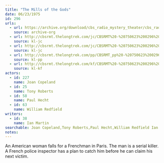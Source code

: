 ```yaml
---
title: "The Mills of the Gods"
date: 06/23/1975
id: 296
urls: 
  - url: https://archive.org/download/cbs_radio_mystery_theater/cbs_radio_mystery_theater-0251-0300.zip/cbs_radio_mystery_theater-0251-0300%2Fcbsrmt_0296_the_mills_of_the_gods.mp3
    source: archive-org
  - url: http://cbsrmt.thelongtrek.com/jc/CBSRMT%20-%20750623%200296%20Mills%20Of%20The%20Gods%20vbr%20fb2%20fair_jc.mp3
    source: kl-jc
  - url: http://cbsrmt.thelongtrek.com/jc/CBSRMT%20-%20750623%200296%20Mills%20Of%20The%20Gods%20vbr%20oz_jc.mp3
    source: kl-jc
  - url: http://cbsrmt.thelongtrek.com/pp/CBSRMT_pp%20-%20750623%200296%20The%20Mills%20of%20the%20Gods.mp3
    source: kl-pp
  - url: http://cbsrmt.thelongtrek.com/kf/CBSRMT%20-%20750623%200296%20The%20Mills%20Of%20The%20Gods_kf.mp3
    source: kl-kf
actors:  
  - id: 227
    name: Joan Copeland  
  - id: 25
    name: Tony Roberts  
  - id: 58
    name: Paul Hecht  
  - id: 63
    name: William Redfield
writers:  
  - id: 38
    name: Ian Martin
searchable: Joan Copeland,Tony Roberts,Paul Hecht,William Redfield Ian Martin
notes:  
---
```

An American woman falls for a Frenchman in Paris. The man is a serial killer. A French police inspector has a plan to catch him before he can claim his next victim.